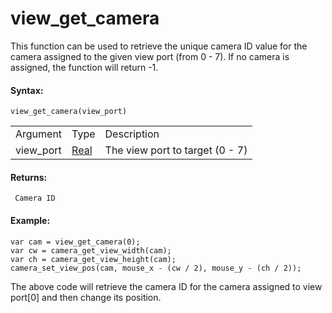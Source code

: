 # view_get_camera

This function can be used to retrieve the unique camera ID value for the
camera assigned to the given view port (from 0 - 7). If no camera is
assigned, the function will return -1.

#### Syntax:

``` gml
view_get_camera(view_port)
```

|           |                                                                         |                                 |
|-----------|-------------------------------------------------------------------------|---------------------------------|
| Argument  | Type                                                                    | Description                     |
| view_port |  [Real](../../../../../GameMaker_Language/GML_Overview/Data_Types)  | The view port to target (0 - 7) |

#### Returns:

``` gml
 Camera ID
```

#### Example:

``` gml
var cam = view_get_camera(0);
var cw = camera_get_view_width(cam);
var ch = camera_get_view_height(cam);
camera_set_view_pos(cam, mouse_x - (cw / 2), mouse_y - (ch / 2));
```

The above code will retrieve the camera ID for the camera assigned to
view port\[0\] and then change its position.
